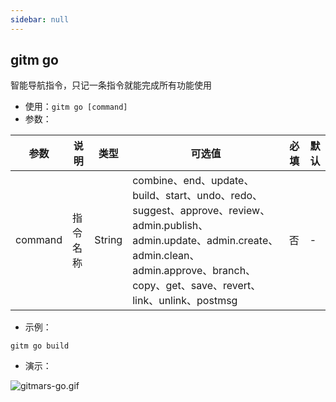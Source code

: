```yaml
---
sidebar: null
---
```


## gitm go

智能导航指令，只记一条指令就能完成所有功能使用

-   使用：`gitm go [command]`
-   参数：

<div class="table-prop">

| 参数    | 说明     | 类型   | 可选值                                                                                                                                                                                                  | 必填 | 默认 |
| ------- | -------- | ------ | ------------------------------------------------------------------------------------------------------------------------------------------------------------------------------------------------------- | ---- | ---- |
| command | 指令名称 | String | combine、end、update、build、start、undo、redo、suggest、approve、review、admin.publish、admin.update、admin.create、admin.clean、admin.approve、branch、copy、get、save、revert、link、unlink、postmsg | 否   | -    |

</div>

-   示例：

```shell
gitm go build
```

-   演示：

![gitmars-go.gif](https://raw.githubusercontent.com/saqqdy/gitmars/master/static/img/gitmars-go.gif)
